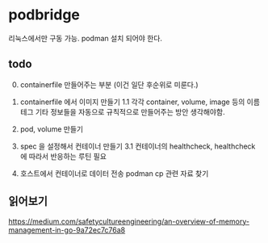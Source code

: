 # podbridge

리눅스에서만 구동 가능.
podman 설치 되어야 한다.
## todo
0. containerfile 만들어주는 부분 (이건 일단 후순위로 미룬다.)

1. containerfile 에서 이미지 만들기
1.1 각각 container, volume, image 등의 이름 테그 기타 정보들을 자동으로 규칙적으로 만들어주는 방안 생각해야함.
2. pod, volume 만들기
3. spec 을 설정해서 컨테이너 만들기
3.1 컨테이너의 healthcheck, healthcheck 에 따라서 반응하는 루틴 필요
4. 호스트에서 컨테이너로 데이터 전송 podman cp 관련 자료 찾기


## 읽어보기
https://medium.com/safetycultureengineering/an-overview-of-memory-management-in-go-9a72ec7c76a8